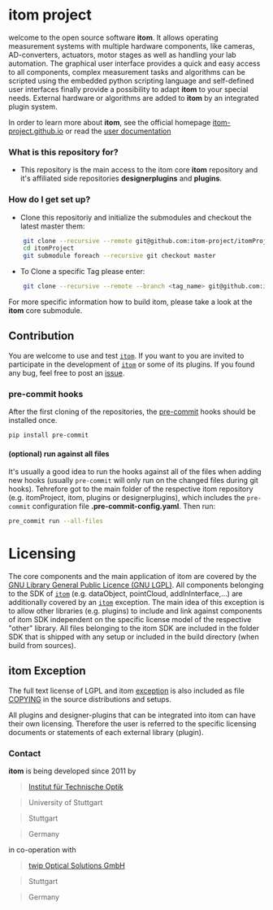 # itom project #

welcome to the open source software **itom**. It allows operating measurement systems with multiple hardware components, like cameras, AD-converters, actuators, motor stages as well as handling your lab automation. The graphical user interface provides a quick and easy access to all components, complex measurement tasks and algorithms can be scripted using the embedded python scripting language and self-defined user interfaces finally provide a possibility to adapt **itom** to your special needs. External hardware or algorithms are added to **itom** by an integrated plugin system.

In order to learn more about **itom**, see the official homepage [itom-project.github.io](https://itom-project.github.io/) or read the [user documentation](http://itom-project.github.io/latest/docs/)

### What is this repository for? ###

* This repository is the main access to the itom core **itom** repository and it's affiliated side repositories **designerplugins** and **plugins**.

### How do I get set up? ###
* Clone this repositoriy and initialize the submodules and checkout the latest master them:
```bash
    git clone --recursive --remote git@github.com:itom-project/itomProject.git
    cd itomProject
    git submodule foreach --recursive git checkout master
```
* To Clone a specific Tag please enter:
```bash
    git clone --recursive --remote --branch <tag_name> git@github.com:itom-project/itomProject.git
```


For more specific information how to build itom, please take a look at the **itom** core submodule.

## Contribution
You are welcome to use and test [``itom``](https://itom-project.github.io/ "``itom``"). If you want to you are invited to participate in the development of [``itom``](https://itom-project.github.io/ "``itom``") or some of its plugins. If you found any bug, feel free to post an [issue](https://github.com/itom-project/itom/issues "issue").

### pre-commit hooks
After the first cloning of the repositories, the [pre-commit](https://pre-commit.com/ "pre-commit") hooks should be installed once.
```bash
pip install pre-commit
```
#### (optional) run against all files
It's usually a good idea to run the hooks against all of the files when adding new hooks (usually ``pre-commit`` will only run on the changed files during git hooks).
Tehrefore got to the main folder of the respective itom repository (e.g. itomProject, itom, plugins or designerplugins), which includes the ``pre-commit`` configuration
file **.pre-commit-config.yaml**. Then run:

```bash
pre_commit run --all-files
```

# Licensing
The core components and the main application of itom are covered by the [GNU Library General Public Licence (GNU LGPL)](https://github.com/itom-project/itom/blob/master/COPYING.txt "GNU Library General Public Licence (GNU LGPL)"). All components belonging to the SDK of [``itom``](https://itom-project.github.io/ "``itom``") (e.g. dataObject, pointCloud, addInInterface,…) are additionally covered by an [``itom``](https://itom-project.github.io/ "``itom``") exception. The main idea of this exception is to allow other libraries (e.g. plugins) to include and link against components of itom SDK independent on the specific license model of the respective "other" library. All files belonging to the itom SDK are included in the folder SDK that is shipped with any setup or included in the build directory (when build from sources).

## itom Exception
The full text license of LGPL and itom [exception](https://github.com/itom-project/itom/blob/master/LGPL_EXCEPTION.txt "exception") is also included as file [COPYING](https://github.com/itom-project/itom/blob/master/COPYING.txt "COPYING") in the source distributions and setups.

All plugins and designer-plugins that can be integrated into itom can have their own licensing. Therefore the user is referred to the specific licensing documents or statements of each external library (plugin).

### Contact ###

**itom** is being developed since 2011 by

> [Institut für Technische Optik](http://www.uni-stuttgart.de/ito)

> University of Stuttgart

> Stuttgart

> Germany

in co-operation with
> [twip Optical Solutions GmbH](http://www.twip-os.com)

> Stuttgart

> Germany
